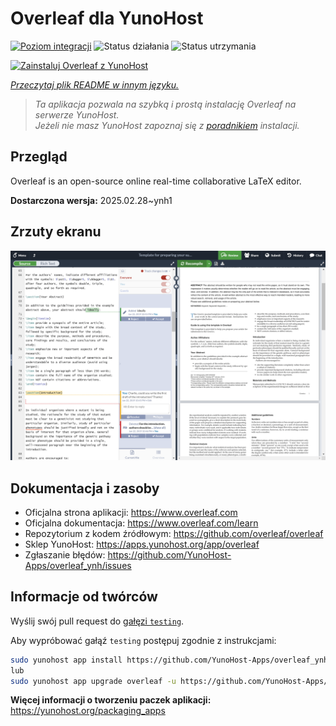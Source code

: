 <!--
To README zostało automatycznie wygenerowane przez <https://github.com/YunoHost/apps/tree/master/tools/readme_generator>
Nie powinno być ono edytowane ręcznie.
-->

# Overleaf dla YunoHost

[![Poziom integracji](https://apps.yunohost.org/badge/integration/overleaf)](https://ci-apps.yunohost.org/ci/apps/overleaf/)
![Status działania](https://apps.yunohost.org/badge/state/overleaf)
![Status utrzymania](https://apps.yunohost.org/badge/maintained/overleaf)

[![Zainstaluj Overleaf z YunoHost](https://install-app.yunohost.org/install-with-yunohost.svg)](https://install-app.yunohost.org/?app=overleaf)

*[Przeczytaj plik README w innym języku.](./ALL_README.md)*

> *Ta aplikacja pozwala na szybką i prostą instalację Overleaf na serwerze YunoHost.*  
> *Jeżeli nie masz YunoHost zapoznaj się z [poradnikiem](https://yunohost.org/install) instalacji.*

## Przegląd

Overleaf is an open-source online real-time collaborative LaTeX editor.


**Dostarczona wersja:** 2025.02.28~ynh1

## Zrzuty ekranu

![Zrzut ekranu z Overleaf](./doc/screenshots/screenshot.png)

## Dokumentacja i zasoby

- Oficjalna strona aplikacji: <https://www.overleaf.com>
- Oficjalna dokumentacja: <https://www.overleaf.com/learn>
- Repozytorium z kodem źródłowym: <https://github.com/overleaf/overleaf>
- Sklep YunoHost: <https://apps.yunohost.org/app/overleaf>
- Zgłaszanie błędów: <https://github.com/YunoHost-Apps/overleaf_ynh/issues>

## Informacje od twórców

Wyślij swój pull request do [gałęzi `testing`](https://github.com/YunoHost-Apps/overleaf_ynh/tree/testing).

Aby wypróbować gałąź `testing` postępuj zgodnie z instrukcjami:

```bash
sudo yunohost app install https://github.com/YunoHost-Apps/overleaf_ynh/tree/testing --debug
lub
sudo yunohost app upgrade overleaf -u https://github.com/YunoHost-Apps/overleaf_ynh/tree/testing --debug
```

**Więcej informacji o tworzeniu paczek aplikacji:** <https://yunohost.org/packaging_apps>
